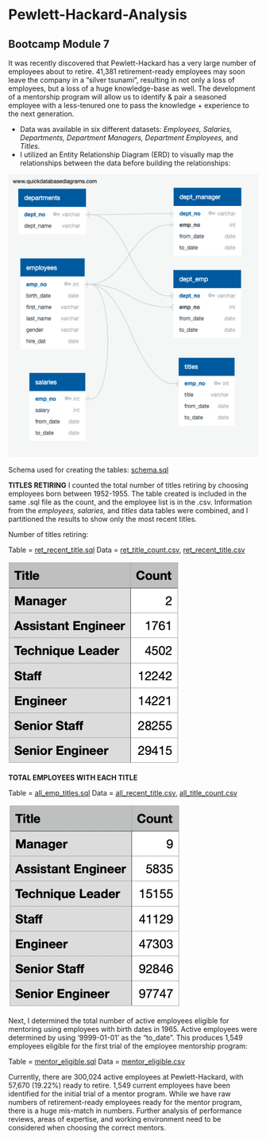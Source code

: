 # Pewlett-Hackard-Analysis
## Bootcamp Module 7
It was recently discovered that Pewlett-Hackard has a very large number of employees about to retire.  41,381 retirement-ready employees may soon leave the company in a “silver tsunami”, resulting in not only a loss of employees, but a loss of a huge knowledge-base as well.  The development of a mentorship program will allow us to identify & pair a seasoned employee with a less-tenured one to pass the knowledge + experience to the next generation.

- Data was available in six different datasets:  *Employees, Salaries, Departments, Department Managers, Department Employees,* and *Titles.*  
- I utilized an Entity Relationship Diagram (ERD) to visually map the relationships between the data before building the relationships:

![](Analysys_Projects_Folder/Pewlett-Hackard-Analysis_Folder/EmployeeDB.png)

Schema used for creating the tables: [schema.sql](Analysys_Projects_Folder/Pewlett-Hackard-Analysis_Folder/Queries/schema.sql)

**TITLES RETIRING**
I counted the total number of titles retiring by choosing employees born between 1952-1955. The table created is included in the same .sql file as the count, and the employee list is in the .csv.  Information from the *employees, salaries,* and *titles* data tables were combined, and I partitioned the results to show only the most recent titles.

Number of titles retiring:

Table = [ret_recent_title.sql](Analysys_Projects_Folder/Pewlett-Hackard-Analysis_Folder/Queries/ret_recent_title.sql)
Data = [ret_title_count.csv](Analysys_Projects_Folder/Pewlett-Hackard-Analysis_Folder/Data/ret_title_count.csv), 
  [ret_recent_title.csv](Analysys_Projects_Folder/Pewlett-Hackard-Analysis_Folder/Data/ret_recent_title.csv)

![](Analysys_Projects_Folder/Pewlett-Hackard-Analysis_Folder/ret_title_count.png)

**TOTAL EMPLOYEES WITH EACH TITLE**

Table = [all_emp_titles.sql](Analysys_Projects_Folder/Pewlett-Hackard-Analysis_Folder/Queries/all_emp_titles.sql)  Data = [all_recent_title.csv](Analysys_Projects_Folder/Pewlett-Hackard-Analysis_Folder/Data/all_recent_title.csv), [all_title_count.csv](Analysys_Projects_Folder/Pewlett-Hackard-Analysis_Folder/Data/all_title_count.csv)

![](Analysys_Projects_Folder/Pewlett-Hackard-Analysis_Folder/all_title_count.png)

Next, I determined the total number of active employees eligible for mentoring using employees with birth dates in 1965.  Active employees were determined by using ‘9999-01-01’ as the “to_date”.  This produces 1,549 employees eligible for the first trial of the employee mentorship program:

Table = [mentor_eligible.sql](Analysys_Projects_Folder/Pewlett-Hackard-Analysis_Folder/Queries/mentor_eligible.sql)
Data = [mentor_eligible.csv](Analysys_Projects_Folder/Pewlett-Hackard-Analysis_Folder/Data/mentor_eligible.csv)

Currently, there are 300,024 active employees at Pewlett-Hackard, with 57,670 (19.22%) ready to retire.  1,549 current employees have been identified for the initial trial of a mentor program.  While we have raw numbers of retirement-ready employees ready for the mentor program, there is a huge mis-match in numbers.  Further analysis of performance reviews, areas of expertise, and working environment need to be considered when choosing the correct mentors.


